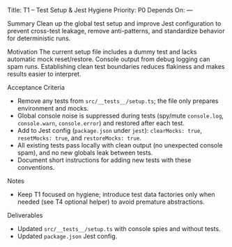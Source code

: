 Title: T1 – Test Setup & Jest Hygiene
Priority: P0
Depends On: —

Summary
Clean up the global test setup and improve Jest configuration to prevent cross-test leakage, remove anti-patterns, and standardize behavior for deterministic runs.

Motivation
The current setup file includes a dummy test and lacks automatic mock reset/restore. Console output from debug logging can spam runs. Establishing clean test boundaries reduces flakiness and makes results easier to interpret.

Acceptance Criteria
- Remove any tests from `src/__tests__/setup.ts`; the file only prepares environment and mocks.
- Global console noise is suppressed during tests (spy/mute `console.log`, `console.warn`, `console.error`) and restored after each test.
- Add to Jest config (`package.json` under `jest`): `clearMocks: true`, `resetMocks: true`, and `restoreMocks: true`.
- All existing tests pass locally with clean output (no unexpected console spam), and no new globals leak between tests.
- Document short instructions for adding new tests with these conventions.

Notes
- Keep T1 focused on hygiene; introduce test data factories only when needed (see T4 optional helper) to avoid premature abstractions.

Deliverables
- Updated `src/__tests__/setup.ts` with console spies and without tests.
- Updated `package.json` Jest config.
